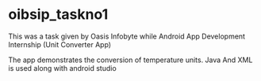 # oibsip_taskno1

This was a task given by Oasis Infobyte while Android App Development Internship 
(Unit Converter App)

The app demonstrates the conversion of temperature units.
Java And XML is used along with android studio


